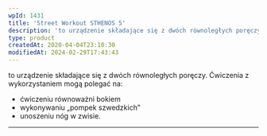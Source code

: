 ```yaml
---
wpId: 1431
title: 'Street Workout STHENOS 5'
description: 'to urządzenie składające się z dwóch równoległych poręczy. Ćwiczenia z wykorzystaniem mogą polegać na: ćwiczeniu równoważni bokiem wykonywaniu „pompek szwedzkich" unoszeniu nóg w zwisie.'
type: product
createdAt: 2020-04-04T23:10:30
modifiedAt: 2024-02-29T17:43:43
---
```



to urządzenie składające się z dwóch równoległych poręczy. Ćwiczenia z wykorzystaniem mogą polegać na:

*   ćwiczeniu równoważni bokiem
*   wykonywaniu „pompek szwedzkich”
*   unoszeniu nóg w zwisie.

* * *